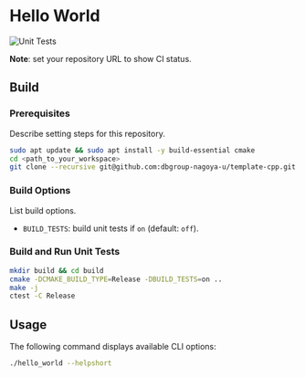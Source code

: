 # Hello World

![Unit Tests](https://github.com/dbgroup-nagoya-u/template-cpp/workflows/Unit%20Tests/badge.svg?branch=main)

**Note**: set your repository URL to show CI status.

## Build

### Prerequisites

Describe setting steps for this repository.

```bash
sudo apt update && sudo apt install -y build-essential cmake
cd <path_to_your_workspace>
git clone --recursive git@github.com:dbgroup-nagoya-u/template-cpp.git
```

### Build Options

List build options.

- `BUILD_TESTS`: build unit tests if `on` (default: `off`).

### Build and Run Unit Tests

```bash
mkdir build && cd build
cmake -DCMAKE_BUILD_TYPE=Release -DBUILD_TESTS=on ..
make -j
ctest -C Release
```

## Usage

The following command displays available CLI options:

```bash
./hello_world --helpshort
```
